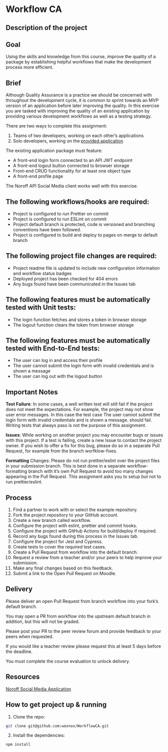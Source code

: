 # Workflow CA

## Description of the project

## Goal
Using the skills and knowledge from this course, improve the quality of a package by establishing helpful workflows that make the development process more efficient.

## Brief
Although Quality Assurance is a practice we should be concerned with throughout the development cycle, it is common to sprint towards an MVP version of an application before later improving the quality. In this exercise you are tasked with improving the quality of an existing application by providing various development workflows as well as a testing strategy.

There are two ways to complete this assignment:

1. Teams of two developers, working on each other’s applications
2. Solo developers, working on the [provided application](https://github.com/noroffFEU/social-media-client)

The existing application package must feature:

* A front-end login form connected to an API JWT endpoint
* A front-end logout button connected to browser storage
* Front-end CRUD functionality for at least one object type
* A front-end profile page

The Noroff API Social Media client works well with this exercise.

## The following workflows/hooks are required:

* Project is configured to run Prettier on commit
* Project is configured to run ESLint on commit
* Project default branch is protected, code is versioned and branching conventions have been followed.
* Project is configured to build and deploy to pages on merge to default branch

## The following project file changes are required:

* Project readme file is updated to include new configuration information and workflow status badges
* Deployed project has been checked for 404 errors
* Any bugs found have been communicated in the Issues tab

## The following features must be automatically tested with Unit tests:
* The login function fetches and stores a token in browser storage
* The logout function clears the token from browser storage

## The following features must be automatically tested with End-to-End tests:

* The user can log in and access their profile
* The user cannot submit the login form with invalid credentials and is shown a message
* The user can log out with the logout button

## Important Notes

**Test Failure**: In some cases, a well written test will still fail if the project does not meet the expectations. For example, the project may not show user error messages. In this case the test case The user cannot submit the login form with invalid credentials and is shown a message. should fail. Writing tests that always pass is not the purpose of this assignment.

**Issues**: While working on another project you may encounter bugs or issues with this project. If a test is failing, create a new Issue to contact the project owner. If you wish to offer a fix for this bug, please do so in a separate Pull Request, for example from the branch worfklow-fixes.

**Formatting** Changes: Please do not run prettier/eslint over the project files in your submission branch. This is best done in a separate workflow-formatting branch with it’s own Pull Request to avoid too many changes appearing in the Pull Request. This assignment asks you to setup but not to run prettier/eslint.

## Process
1. Find a partner to work with or select the example repository.
2. Fork the project repository to your GitHub account.
3. Create a new branch called workflow.
4. Configure the project with eslint, prettier and commit hooks.
5. Configure the project with GitHub Actions for build/deploy if required.
6. Record any bugs found during this process in the Issues tab.
7. Configure the project for Jest and Cypress.
8. Create tests to cover the required test cases.
9. Create a Pull Request from workflow into the default branch.
10. Request a review from a teacher and/or your peers to help improve your submission.
11. Make any final changes based on this feedback.
12. Submit a link to the Open Pull Request on Moodle.

## Delivery
Please deliver an open Pull Request from branch workflow into your fork’s default branch.

You may open a PR from workflow into the upstream default branch in addition, but this will not be graded.

Please post your PR to the peer review forum and provide feedback to your peers when requested.

If you would like a teacher review please request this at least 5 days before the deadline.

You must complete the course evaluation to unlock delivery.

## Resources
[Noroff Social Media Application](https://github.com/noroffFEU/social-media-client)


## How to get project up & running

1. Clone the repo:

```bash
git clone git@github.com:wexnox/WorkflowCA.git
```

2. Install the dependencies:

```
npm install
```